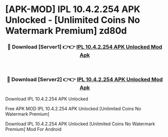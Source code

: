 # [APK-MOD] IPL 10.4.2.254 APK Unlocked - [Unlimited Coins No Watermark Premium] zd80d



<div align="center">
<h3>🔴 Download [Server1] 👉👉 <a href="https://momento.my/?title=IPL_10.4.2.254_APK_Unlocked">IPL 10.4.2.254 APK Unlocked Mod Apk</a></h3><br>

<h3>🔴 Download [Server2] 👉👉 <a href="https://momento.my/?title=IPL_10.4.2.254_APK_Unlocked">IPL 10.4.2.254 APK Unlocked Mod Apk</a></h3>
</div>



Download IPL 10.4.2.254 APK Unlocked 

Free APK MOD IPL 10.4.2.254 APK Unlocked [Unlimited Coins No Watermark Premium]

Download IPL 10.4.2.254 APK Unlocked [Unlimited Coins No Watermark Premium] Mod For Android
